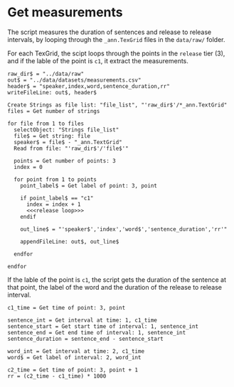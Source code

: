 # Get measurements

The script measures the duration of sentences and release to release intervals, by looping through the `_ann.TexGrid` files in the `data/raw/` folder.

For each TexGrid, the scipt loops through the points in the `release` tier (3), and if the lable of the point is `c1`, it extract the measurements.

```praat measurements.praat
raw_dir$ = "../data/raw"
out$ = "../data/datasets/measurements.csv"
header$ = "speaker,index,word,sentence_duration,rr"
writeFileLine: out$, header$

Create Strings as file list: "file_list", "'raw_dir$'/*_ann.TextGrid"
files = Get number of strings

for file from 1 to files
  selectObject: "Strings file_list"
  file$ = Get string: file
  speaker$ = file$ - "_ann.TextGrid"
  Read from file: "'raw_dir$'/'file$'"

  points = Get number of points: 3
  index = 0

  for point from 1 to points
    point_label$ = Get label of point: 3, point

    if point_label$ == "c1"
      index = index + 1
      <<<release loop>>>
    endif

    out_line$ = "'speaker$','index','word$','sentence_duration','rr'"

    appendFileLine: out$, out_line$

  endfor

endfor
```

If the lable of the point is `c1`, the script gets the duration of the sentence at that point, the label of the word and the duration of the release to release interval.

```praat "release loop"
c1_time = Get time of point: 3, point

sentence_int = Get interval at time: 1, c1_time
sentence_start = Get start time of interval: 1, sentence_int
sentence_end = Get end time of interval: 1, sentence_int
sentence_duration = sentence_end - sentence_start

word_int = Get interval at time: 2, c1_time
word$ = Get label of interval: 2, word_int

c2_time = Get time of point: 3, point + 1
rr = (c2_time - c1_time) * 1000
```

